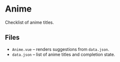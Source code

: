 # Anime

Checklist of anime titles.

## Files
- `Anime.vue` – renders suggestions from `data.json`.
- `data.json` – list of anime titles and completion state.
